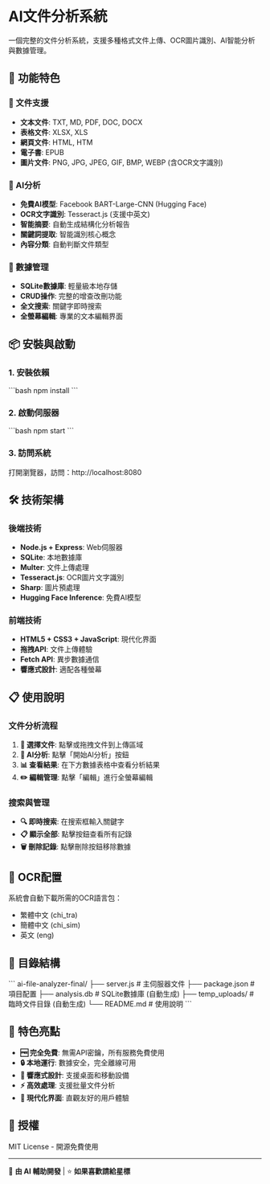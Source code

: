 # AI文件分析系統

一個完整的文件分析系統，支援多種格式文件上傳、OCR圖片識別、AI智能分析與數據管理。

## 🚀 功能特色

### 📁 文件支援
- **文本文件**: TXT, MD, PDF, DOC, DOCX
- **表格文件**: XLSX, XLS  
- **網頁文件**: HTML, HTM
- **電子書**: EPUB
- **圖片文件**: PNG, JPG, JPEG, GIF, BMP, WEBP (含OCR文字識別)

### 🤖 AI分析
- **免費AI模型**: Facebook BART-Large-CNN (Hugging Face)
- **OCR文字識別**: Tesseract.js (支援中英文)
- **智能摘要**: 自動生成結構化分析報告
- **關鍵詞提取**: 智能識別核心概念
- **內容分類**: 自動判斷文件類型

### 💾 數據管理
- **SQLite數據庫**: 輕量級本地存儲
- **CRUD操作**: 完整的增查改刪功能
- **全文搜索**: 關鍵字即時搜索
- **全螢幕編輯**: 專業的文本編輯界面

## 📦 安裝與啟動

### 1. 安裝依賴
\`\`\`bash
npm install
\`\`\`

### 2. 啟動伺服器
\`\`\`bash
npm start
\`\`\`

### 3. 訪問系統
打開瀏覽器，訪問：http://localhost:8080

## 🛠️ 技術架構

### 後端技術
- **Node.js + Express**: Web伺服器
- **SQLite**: 本地數據庫
- **Multer**: 文件上傳處理
- **Tesseract.js**: OCR圖片文字識別
- **Sharp**: 圖片預處理
- **Hugging Face Inference**: 免費AI模型

### 前端技術
- **HTML5 + CSS3 + JavaScript**: 現代化界面
- **拖拽API**: 文件上傳體驗
- **Fetch API**: 異步數據通信
- **響應式設計**: 適配各種螢幕

## 📋 使用說明

### 文件分析流程
1. **📂 選擇文件**: 點擊或拖拽文件到上傳區域
2. **🤖 AI分析**: 點擊「開始AI分析」按鈕
3. **📊 查看結果**: 在下方數據表格中查看分析結果
4. **✏️ 編輯管理**: 點擊「編輯」進行全螢幕編輯

### 搜索與管理
- **🔍 即時搜索**: 在搜索框輸入關鍵字
- **📋 顯示全部**: 點擊按鈕查看所有記錄
- **🗑️ 刪除記錄**: 點擊刪除按鈕移除數據

## 🔧 OCR配置

系統會自動下載所需的OCR語言包：
- 繁體中文 (chi_tra)
- 簡體中文 (chi_sim)  
- 英文 (eng)

## 📂 目錄結構

\`\`\`
ai-file-analyzer-final/
├── server.js          # 主伺服器文件
├── package.json        # 項目配置
├── analysis.db         # SQLite數據庫 (自動生成)
├── temp_uploads/       # 臨時文件目錄 (自動生成)
└── README.md          # 使用說明
\`\`\`

## 🌟 特色亮點

- **🆓 完全免費**: 無需API密鑰，所有服務免費使用
- **🔒 本地運行**: 數據安全，完全離線可用
- **📱 響應式設計**: 支援桌面和移動設備
- **⚡ 高效處理**: 支援批量文件分析
- **🎨 現代化界面**: 直觀友好的用戶體驗

## 📄 授權

MIT License - 開源免費使用

---

🤖 **由 AI 輔助開發** | ⭐ **如果喜歡請給星標**